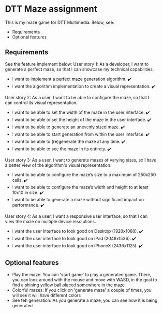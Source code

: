 # DTT Maze assignment

This is my maze game for DTT Multimedia. 
Below, see: 
- Requirements
- Optional features

## Requirements
See the feature implement below: 
User story 1: As a developer, I want to generate a perfect maze, so that I can showcase my
technical capabilities.
- I want to implement a perfect maze generation algorithm. ✔️
- I want the algorithm implementation to create a visual representation. ✔️
 
User story 2: As a user, I want to be able to configure the maze, so that I can control its
visual representation.
- I want to be able to set the width of the maze in the user interface. ✔️
- I want to be able to set the height of the maze in the user interface. ✔️
- I want to be able to generate an unevenly sized maze. ✔️
- I want to be able to start generation from within the user interface. ✔️
- I want to be able to (re)generate the maze at any time. ✔️
- I want to be able to see the maze in its entirety. ✔️

User story 3: As a user, I want to generate mazes of varying sizes, so I have a better view of
the algorithm's visual representation.
- I want to be able to configure the maze’s size to a maximum of 250x250 cells. ✔️
- I want to be able to configure the maze’s width and height to at least 10x10 in size. ✔️
- I want to be able to generate a maze without significant impact on performance. ✔️

User story 4: As a user, I want a responsive user interface, so that I can view the maze on 
multiple device resolutions.
- I want the user interface to look good on Desktop (1920x1080). ✔️
- I want the user interface to look good on iPad (2048x1536). ✔️
- I want the user interface to look good on iPhoneX (2436x1125). ✔️

## Optional features
- Play the maze: You can 'start game' to play a generated game. There, you can look around with the mouse and move with WASD, in the goal to find a shining yellow ball placed somewhere in the maze
- Colorful mazes: If you click on 'generate maze' a couple of times, you will see it will have different colors
- See teh generation: As you generate a maze, you can see how it is being generated
